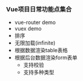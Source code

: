 ### Vue项目日常功能点集合

- vue-router demo
- vuex demo
- 排序
- 无限加载(infinite)
- 根据数据渲染table表格 
- 根据后台数据渲染form表单
  - 支持校验
  - 支持多种类型

